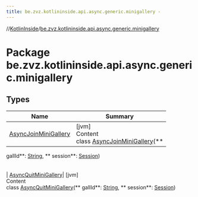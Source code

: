 ```yaml
---
title: be.zvz.kotlininside.api.async.generic.minigallery -
---
```

//[KotlinInside](../index.md)/[be.zvz.kotlininside.api.async.generic.minigallery](index.md)

# Package be.zvz.kotlininside.api.async.generic.minigallery

## Types

|  Name|  Summary| 
|---|---|
| <a name="be.zvz.kotlininside.api.async.generic.minigallery/AsyncJoinMiniGallery///PointingToDeclaration/"></a>[AsyncJoinMiniGallery](-async-join-mini-gallery/index.md)| <a name="be.zvz.kotlininside.api.async.generic.minigallery/AsyncJoinMiniGallery///PointingToDeclaration/"></a>[jvm]  <br>Content  <br>class [AsyncJoinMiniGallery](-async-join-mini-gallery/index.md)(**
gallId**: [String](https://kotlinlang.org/api/latest/jvm/stdlib/kotlin/-string/index.html), **
session**: [Session](../be.zvz.kotlininside.session/-session/index.md))  <br><br><br>
| <a name="be.zvz.kotlininside.api.async.generic.minigallery/AsyncQuitMiniGallery///PointingToDeclaration/"></a>[AsyncQuitMiniGallery](-async-quit-mini-gallery/index.md)| <a name="be.zvz.kotlininside.api.async.generic.minigallery/AsyncQuitMiniGallery///PointingToDeclaration/"></a>[jvm]  <br>Content  <br>class [AsyncQuitMiniGallery](-async-quit-mini-gallery/index.md)(**
gallId**: [String](https://kotlinlang.org/api/latest/jvm/stdlib/kotlin/-string/index.html), **
session**: [Session](../be.zvz.kotlininside.session/-session/index.md))  <br><br><br>

